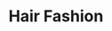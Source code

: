 ---
title: "Hair Fashion"
url: /muelheim-an-der-ruhr/hair-fashion-kaiser-wilhelm-strasse/
shop: Friseur
---